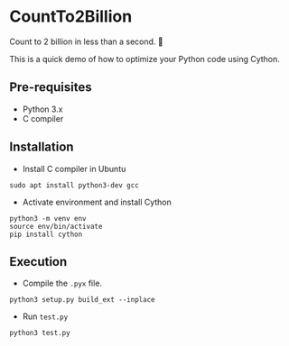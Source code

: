 # CountTo2Billion
Count to 2 billion in less than a second. 🤯

This is a quick demo of how to optimize your Python code using Cython. 

## Pre-requisites
- Python 3.x
- C compiler

## Installation
- Install C compiler in Ubuntu
```
sudo apt install python3-dev gcc
```
- Activate environment and install Cython
```
python3 -m venv env
source env/bin/activate
pip install cython
```

## Execution
- Compile the `.pyx` file.
```
python3 setup.py build_ext --inplace
```
- Run `test.py`
```
python3 test.py
```
